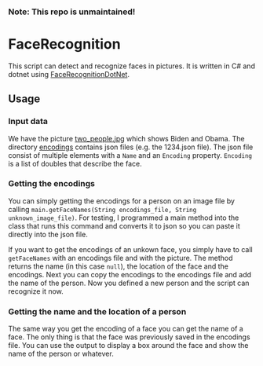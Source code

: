 ### Note: This repo is unmaintained!

# FaceRecognition
This script can detect and recognize faces in pictures. It is written in C# and dotnet using [FaceRecognitionDotNet](https://github.com/takuya-takeuchi/FaceRecognitionDotNet).

## Usage
### Input data
We have the picture [two_people.jpg](https://github.com/bennetrr/FaceRecognition/blob/dotnet/two_people.jpg) which shows Biden and Obama. The directory [encodings](https://github.com/bennetrr/FaceRecognition/blob/dotnet/encodings) contains json files (e.g. the 1234.json file). The json file consist of multiple elements with a `Name` and an `Encoding` property. `Encoding` is a list of doubles that describe the face.

### Getting the encodings
You can simply getting the encodings for a person on an image file by calling `main.getFaceNames(String encodings_file, String unknown_image_file)`. For testing, I programmed a main method into the class that runs this command and converts it to json so you can paste it directly into the json file.

If you want to get the encodings of an unkown face, you simply have to call `getFaceNames` with an encodings file and with the picture. The method returns the name (in this case `null`), the location of the face and the encodings. Next you can copy the encodings to the encodings file and add the name of the person. Now you defined a new person and the script can recognize it now.

### Getting the name and the location of a person
The same way you get the encoding of a face you can get the name of a face. The only thing is that the face was previously saved in the encodings file. You can use the output to display a box around the face and show the name of the person or whatever.
